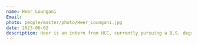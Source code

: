 ```yaml
---
name: Heer Loungani
Email:
photo: people/master/photo/Heer_Loungani.jpg
date: 2023-06-02
description: Heer is an intern from HCC, currently pursuing a B.S. degree in Computer Science.
---
```

